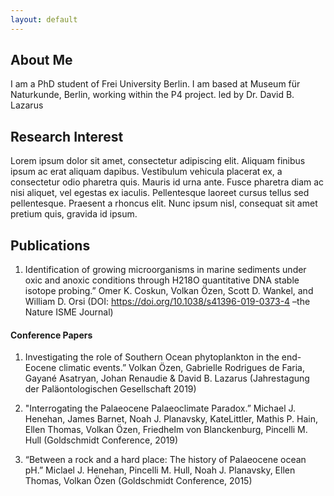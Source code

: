 ```yaml
---
layout: default
---
```


## About Me

I am a PhD student of Frei University Berlin. I am based at Museum für Naturkunde, Berlin, working within the P4 project. led by Dr. David B. Lazarus



## Research Interest

Lorem ipsum dolor sit amet, consectetur adipiscing elit. Aliquam finibus ipsum ac erat aliquam dapibus. Vestibulum vehicula placerat ex, a consectetur odio pharetra quis. Mauris id urna ante. Fusce pharetra diam ac nisi aliquet, vel egestas ex iaculis. Pellentesque laoreet cursus tellus sed pellentesque. Praesent a rhoncus elit. Nunc ipsum nisl, consequat sit amet pretium quis, gravida id ipsum.

## Publications

1. Identification of growing microorganisms in marine sediments under oxic and anoxic conditions through H218O quantitative DNA stable isotope probing.” Omer K. Coskun, Volkan Özen, Scott D. Wankel, and William D. Orsi (DOI: https://doi.org/10.1038/s41396-019-0373-4 –the Nature ISME Journal)

#### Conference Papers

1. Investigating the role of Southern Ocean phytoplankton in the end-Eocene climatic events.” Volkan Özen, Gabrielle Rodrigues de Faria, Gayané Asatryan, Johan Renaudie & David B. Lazarus (Jahrestagung der Paläontologischen Gesellschaft 2019)

2. "Interrogating the Palaeocene Palaeoclimate Paradox.” Michael J. Henehan, James Barnet, Noah J. Planavsky, KateLittler, Mathis P. Hain, Ellen Thomas, Volkan Özen, Friedhelm von Blanckenburg, Pincelli M. Hull (Goldschmidt Conference, 2019)

3. “Between a rock and a hard place: The history of Palaeocene ocean pH.” Miclael J. Henehan, Pincelli M. Hull, Noah J. Planavsky, Ellen Thomas, Volkan Özen (Goldschmidt Conference, 2015)
